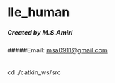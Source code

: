 # lle_human
##### Created by M.S.Amiri
#####Email: msa0911@gmail.com

######
  cd ./catkin_ws/src
  

